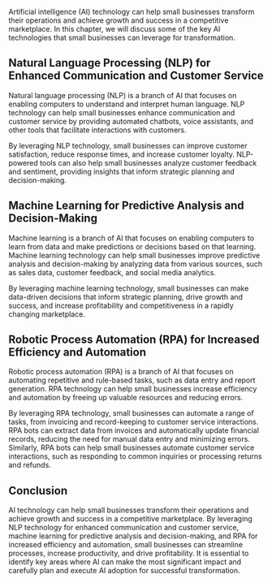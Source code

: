

Artificial intelligence (AI) technology can help small businesses transform their operations and achieve growth and success in a competitive marketplace. In this chapter, we will discuss some of the key AI technologies that small businesses can leverage for transformation.

Natural Language Processing (NLP) for Enhanced Communication and Customer Service
---------------------------------------------------------------------------------

Natural language processing (NLP) is a branch of AI that focuses on enabling computers to understand and interpret human language. NLP technology can help small businesses enhance communication and customer service by providing automated chatbots, voice assistants, and other tools that facilitate interactions with customers.

By leveraging NLP technology, small businesses can improve customer satisfaction, reduce response times, and increase customer loyalty. NLP-powered tools can also help small businesses analyze customer feedback and sentiment, providing insights that inform strategic planning and decision-making.

Machine Learning for Predictive Analysis and Decision-Making
------------------------------------------------------------

Machine learning is a branch of AI that focuses on enabling computers to learn from data and make predictions or decisions based on that learning. Machine learning technology can help small businesses improve predictive analysis and decision-making by analyzing data from various sources, such as sales data, customer feedback, and social media analytics.

By leveraging machine learning technology, small businesses can make data-driven decisions that inform strategic planning, drive growth and success, and increase profitability and competitiveness in a rapidly changing marketplace.

Robotic Process Automation (RPA) for Increased Efficiency and Automation
------------------------------------------------------------------------

Robotic process automation (RPA) is a branch of AI that focuses on automating repetitive and rule-based tasks, such as data entry and report generation. RPA technology can help small businesses increase efficiency and automation by freeing up valuable resources and reducing errors.

By leveraging RPA technology, small businesses can automate a range of tasks, from invoicing and record-keeping to customer service interactions. RPA bots can extract data from invoices and automatically update financial records, reducing the need for manual data entry and minimizing errors. Similarly, RPA bots can help small businesses automate customer service interactions, such as responding to common inquiries or processing returns and refunds.

Conclusion
----------

AI technology can help small businesses transform their operations and achieve growth and success in a competitive marketplace. By leveraging NLP technology for enhanced communication and customer service, machine learning for predictive analysis and decision-making, and RPA for increased efficiency and automation, small businesses can streamline processes, increase productivity, and drive profitability. It is essential to identify key areas where AI can make the most significant impact and carefully plan and execute AI adoption for successful transformation.

